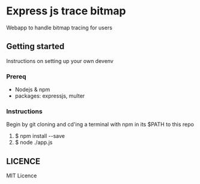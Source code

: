 # Express js trace bitmap

Webapp to handle bitmap tracing for users

## Getting started
Instructions on setting up your own devenv

### Prereq
- Nodejs & npm
- packages: expressjs, multer

### Instructions
Begin by git cloning and cd'ing a terminal with npm in its $PATH to this repo
1. $ npm install --save
2. $ node ./app.js

## LICENCE
MIT Licence
